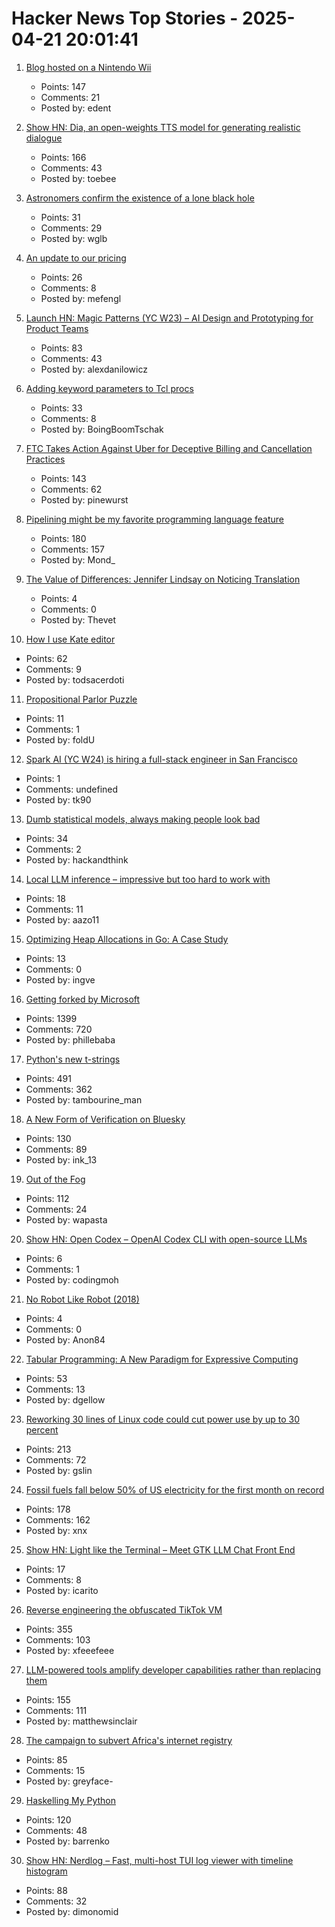 # Hacker News Top Stories - 2025-04-21 20:01:41

1. [Blog hosted on a Nintendo Wii](https://blog.infected.systems/posts/2025-04-21-this-blog-is-hosted-on-a-nintendo-wii/)
   - Points: 147
   - Comments: 21
   - Posted by: edent

2. [Show HN: Dia, an open-weights TTS model for generating realistic dialogue](https://github.com/nari-labs/dia)
   - Points: 166
   - Comments: 43
   - Posted by: toebee

3. [Astronomers confirm the existence of a lone black hole](https://phys.org/news/2025-04-astronomers-lone-black-hole.html)
   - Points: 31
   - Comments: 29
   - Posted by: wglb

4. [An update to our pricing](https://windsurf.com/blog/pricing-v2)
   - Points: 26
   - Comments: 8
   - Posted by: mefengl

5. [Launch HN: Magic Patterns (YC W23) – AI Design and Prototyping for Product Teams](undefined)
   - Points: 83
   - Comments: 43
   - Posted by: alexdanilowicz

6. [Adding keyword parameters to Tcl procs](https://world-playground-deceit.net/blog/2025/04/adding-keyword-parameters-to-tcl-procs.html)
   - Points: 33
   - Comments: 8
   - Posted by: BoingBoomTschak

7. [FTC Takes Action Against Uber for Deceptive Billing and Cancellation Practices](https://www.ftc.gov/news-events/news/press-releases/2025/04/ftc-takes-action-against-uber-deceptive-billing-cancellation-practices)
   - Points: 143
   - Comments: 62
   - Posted by: pinewurst

8. [Pipelining might be my favorite programming language feature](https://herecomesthemoon.net/2025/04/pipelining/)
   - Points: 180
   - Comments: 157
   - Posted by: Mond_

9. [The Value of Differences: Jennifer Lindsay on Noticing Translation](https://sydneyreviewofbooks.com/essays/the-value-of-differences)
   - Points: 4
   - Comments: 0
   - Posted by: Thevet

10. [How I use Kate editor](https://akselmo.dev/posts/how-i-use-kate-editor/)
   - Points: 62
   - Comments: 9
   - Posted by: todsacerdoti

11. [Propositional Parlor Puzzle](https://buttondown.com/jaffray/archive/propositional-parlor-puzzle/)
   - Points: 11
   - Comments: 1
   - Posted by: foldU

12. [Spark AI (YC W24) is hiring a full-stack engineer in San Francisco](https://www.ycombinator.com/companies/spark/jobs/kDeJlPK-software-engineer-full-stack)
   - Points: 1
   - Comments: undefined
   - Posted by: tk90

13. [Dumb statistical models, always making people look bad](https://statmodeling.stat.columbia.edu/2025/04/18/dumb-statistical-models-always-making-people-look-bad/)
   - Points: 34
   - Comments: 2
   - Posted by: hackandthink

14. [Local LLM inference – impressive but too hard to work with](https://medium.com/@aazo11/local-llm-inference-897a06cc17a2)
   - Points: 18
   - Comments: 11
   - Posted by: aazo11

15. [Optimizing Heap Allocations in Go: A Case Study](https://www.dolthub.com/blog/2025-04-18-optimizing-heap-allocations/)
   - Points: 13
   - Comments: 0
   - Posted by: ingve

16. [Getting forked by Microsoft](https://philiplaine.com/posts/getting-forked-by-microsoft/)
   - Points: 1399
   - Comments: 720
   - Posted by: phillebaba

17. [Python's new t-strings](https://davepeck.org/2025/04/11/pythons-new-t-strings/)
   - Points: 491
   - Comments: 362
   - Posted by: tambourine_man

18. [A New Form of Verification on Bluesky](https://bsky.social/about/blog/04-21-2025-verification)
   - Points: 130
   - Comments: 89
   - Posted by: ink_13

19. [Out of the Fog](https://www.theverge.com/cs/features/651701/vietnam-operation-babylift-adoption-transnational)
   - Points: 112
   - Comments: 24
   - Posted by: wapasta

20. [Show HN: Open Codex – OpenAI Codex CLI with open-source LLMs](https://github.com/codingmoh/open-codex)
   - Points: 6
   - Comments: 1
   - Posted by: codingmoh

21. [No Robot Like Robot (2018)](https://slate.com/technology/2018/12/machine-learning-ai-annalee-newitz-when-robot-and-crow-saved-east-st-louis.html)
   - Points: 4
   - Comments: 0
   - Posted by: Anon84

22. [Tabular Programming: A New Paradigm for Expressive Computing](https://sam.elborai.me/articles/tabular-programming/)
   - Points: 53
   - Comments: 13
   - Posted by: dgellow

23. [Reworking 30 lines of Linux code could cut power use by up to 30 percent](https://spectrum.ieee.org/data-center-energy-consumption)
   - Points: 213
   - Comments: 72
   - Posted by: gslin

24. [Fossil fuels fall below 50% of US electricity for the first month on record](https://ember-energy.org/latest-updates/fossil-fuels-fall-below-50-of-us-electricity-for-the-first-month-on-record/)
   - Points: 178
   - Comments: 162
   - Posted by: xnx

25. [Show HN: Light like the Terminal – Meet GTK LLM Chat Front End](https://github.com/icarito/gtk-llm-chat/)
   - Points: 17
   - Comments: 8
   - Posted by: icarito

26. [Reverse engineering the obfuscated TikTok VM](https://github.com/LukasOgunfeitimi/TikTok-ReverseEngineering)
   - Points: 355
   - Comments: 103
   - Posted by: xfeeefeee

27. [LLM-powered tools amplify developer capabilities rather than replacing them](https://matthewsinclair.com/blog/0178-why-llm-powered-programming-is-more-mech-suit-than-artificial-human)
   - Points: 155
   - Comments: 111
   - Posted by: matthewsinclair

28. [The campaign to subvert Africa's internet registry](https://www.capeindependent.com/article/the-campaign-to-subvert-africas-internet-registry)
   - Points: 85
   - Comments: 15
   - Posted by: greyface-

29. [Haskelling My Python](https://unnamed.website/posts/haskelling-my-python/)
   - Points: 120
   - Comments: 48
   - Posted by: barrenko

30. [Show HN: Nerdlog – Fast, multi-host TUI log viewer with timeline histogram](https://github.com/dimonomid/nerdlog)
   - Points: 88
   - Comments: 32
   - Posted by: dimonomid

